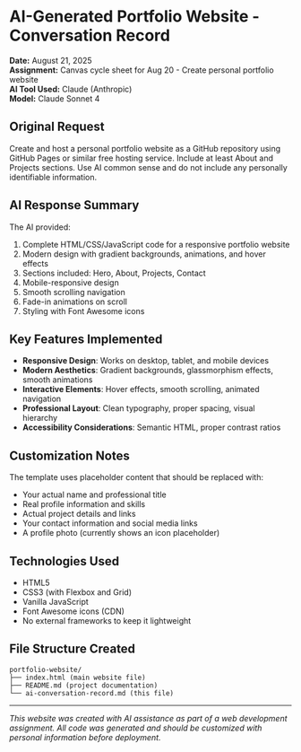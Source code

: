 # AI-Generated Portfolio Website - Conversation Record

**Date:** August 21, 2025  
**Assignment:** Canvas cycle sheet for Aug 20 - Create personal portfolio website  
**AI Tool Used:** Claude (Anthropic)  
**Model:** Claude Sonnet 4  

## Original Request
Create and host a personal portfolio website as a GitHub repository using GitHub Pages or similar free hosting service. Include at least About and Projects sections. Use AI common sense and do not include any personally identifiable information.

## AI Response Summary
The AI provided:
1. Complete HTML/CSS/JavaScript code for a responsive portfolio website
2. Modern design with gradient backgrounds, animations, and hover effects
3. Sections included: Hero, About, Projects, Contact
4. Mobile-responsive design
5. Smooth scrolling navigation
6. Fade-in animations on scroll
7. Styling with Font Awesome icons

## Key Features Implemented
- **Responsive Design**: Works on desktop, tablet, and mobile devices
- **Modern Aesthetics**: Gradient backgrounds, glassmorphism effects, smooth animations
- **Interactive Elements**: Hover effects, smooth scrolling, animated navigation
- **Professional Layout**: Clean typography, proper spacing, visual hierarchy
- **Accessibility Considerations**: Semantic HTML, proper contrast ratios

## Customization Notes
The template uses placeholder content that should be replaced with:
- Your actual name and professional title
- Real profile information and skills
- Actual project details and links
- Your contact information and social media links
- A profile photo (currently shows an icon placeholder)

## Technologies Used
- HTML5
- CSS3 (with Flexbox and Grid)
- Vanilla JavaScript
- Font Awesome icons (CDN)
- No external frameworks to keep it lightweight

## File Structure Created
```
portfolio-website/
├── index.html (main website file)
├── README.md (project documentation)
└── ai-conversation-record.md (this file)
```

---
*This website was created with AI assistance as part of a web development assignment. All code was generated and should be customized with personal information before deployment.*